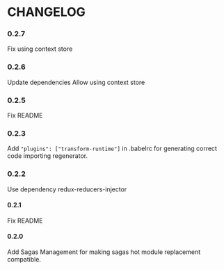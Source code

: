 # CHANGELOG

### 0.2.7

Fix using context store

### 0.2.6

Update dependencies
Allow using context store

### 0.2.5

Fix README

### 0.2.3

Add `"plugins": ["transform-runtime"]` in .babelrc for generating correct code importing regenerator.

### 0.2.2

Use dependency redux-reducers-injector

#### 0.2.1

Fix README

#### 0.2.0

Add Sagas Management for making sagas hot module replacement compatible.
